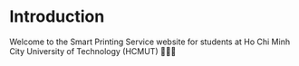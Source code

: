 # Introduction
Welcome to the Smart Printing Service website for students at Ho Chi Minh City University of Technology (HCMUT) 👩‍🏫💖

#
